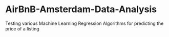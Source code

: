# AirBnB-Amsterdam-Data-Analysis
Testing various Machine Learning Regression Algorithms for predicting the price of a listing
